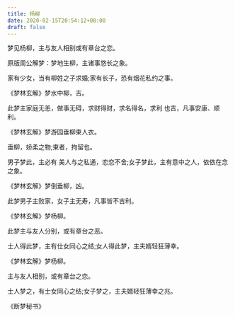 ```yaml
---
title: 杨柳
date: 2020-02-15T20:54:12+08:00
draft: false
---
```


梦见杨柳，主与友人相别或有章台之恋。

原版周公解梦：梦地生柳，主诸事悠长之象。

家有少女，当有柳姓之子求婚;家有长子，恐有烟花私约之事。

《梦林玄解》梦水中柳，吉。

此梦主家庭无恙，做事无碍，求财得财，求名得名，求利 也吉，凡事安康、顺利。

《梦林玄解》梦游园垂柳束人衣。

垂柳，娇柔之物;束者，拘留也。

男子梦此，主必有 美人与之私通，恋恋不舍;女子梦此，主有意中之人，依依在念之象。

 《梦林玄解》梦倒垂柳，凶。

此梦男子主败家，女子主无寿，凡事皆不吉利。

《梦林玄解》梦杨柳。

此梦主与友人分别，或有章台之恶。

士人得此梦，主有仕女同心之结;女人得此梦，主夫婿轻狂薄幸。

《梦林玄解》梦杨柳。

主与友人相别，或有章台之恋。

士人梦之，有士女同心之结;女子梦之，主夫婿轻狂薄幸之兆。

《断梦秘书》